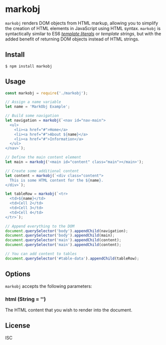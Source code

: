 # markobj

`markobj` renders DOM objects from HTML markup, allowing you to simplify the creation of HTML elements in JavaScript using HTML syntax. `markobj` is syntactically similar to ES6 [_template literals_](https://developer.mozilla.org/en-US/docs/Web/JavaScript/Reference/Template_literals) or _template strings_, but with the added benefit of returning DOM objects instead of HTML strings.


## Install

```
$ npm install markobj
```


## Usage

```js
const markobj = require('./markobj');

// Assign a name variable
let name = 'MarkObj Example';

// Build some navigation
let navigation = markobj(`<nav id="nav-main">
  <ul>
    <li><a href="#">Home</a>
    <li><a href="#">About ${name}</a>
    <li><a href="#">Information</a>
  </ul>
</nav>`);

// Define the main content element
let main = markobj('<main id="content" class="main"></main>');

// Create some additional content
let content = markobj(`<div class="content">
  This is some HTML content for the ${name}.
</div>`);

let tableRow = markobj(`<tr>
  <td>${name}</td>
  <td>Cell 2</td>
  <td>Cell 3</td>
  <td>Cell 4</td>
</tr>`);

// Append everything to the DOM
document.querySelector('body').appendChild(navigation);
document.querySelector('body').appendChild(main);
document.querySelector('main').appendChild(content);
document.querySelector('main').appendChild(content);

// You can add content to tables
document.querySelector('#table-data').appendChild(tableRow);
```

## Options

`markobj` accepts the following parameters:

### html (String = '')
The HTML content that you wish to render into the document.


## License

ISC
